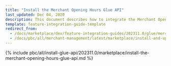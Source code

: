 ```yaml
---
title: "Install the Merchant Opening Hours Glue API"
last_updated: Dec 04, 2020
description: This document describes how to integrate the Merchant Opening Hours Glue API feature into a Spryker project.
template: feature-integration-guide-template
redirect_from:
  - /docs/marketplace/dev/feature-integration-guides/202311.0/glue/merchant-opening-hours-feature-integration.html
  - /docs/pbc/all/merchant-management/latest/marketplace/install-and-upgrade/install-glue-api/install-the-merchant-opening-hours-glue-api.html
---
```


{% include pbc/all/install-glue-api/202311.0/marketplace/install-the-merchant-opening-hours-glue-api.md %} <!-- To edit, see /_includes/pbc/all/install-glue-api/202311.0/marketplace/install-the-merchant-opening-hours-glue-api.md -->
